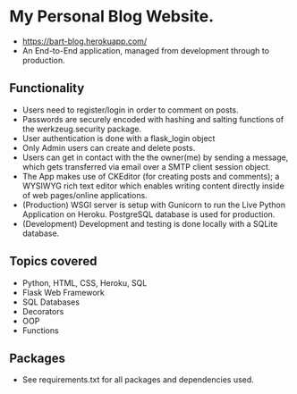 # My Personal Blog Website.
* https://bart-blog.herokuapp.com/
* An End-to-End application, managed from development through to production.


## Functionality
* Users need to register/login in order to comment on posts.
* Passwords are securely encoded with hashing and salting functions of the werkzeug.security package.
* User authentication is done with a flask_login object
* Only Admin users can create and delete posts.
* Users can get in contact with the the owner(me) by sending a message, which gets transferred via email over a SMTP client session object.
* The App makes use of CKEditor (for creating posts and comments); a WYSIWYG rich text editor which enables writing content directly inside of web pages/online applications.
* (Production) WSGI server is setup with Gunicorn to run the Live Python Application on Heroku. PostgreSQL database is used for production.
* (Development) Development and testing is done locally with a SQLite database.

## Topics covered

* Python, HTML, CSS, Heroku, SQL
* Flask Web Framework 
* SQL Databases
* Decorators
* OOP
* Functions

## Packages
* See requirements.txt for all packages and dependencies used.
